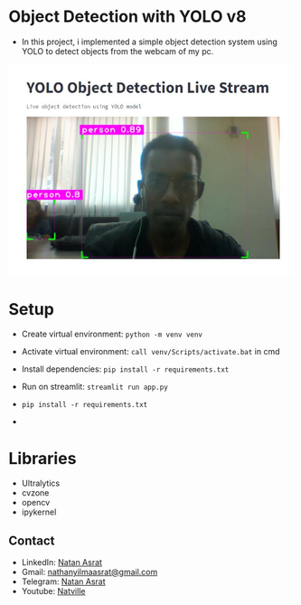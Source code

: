 # Object Detection with YOLO v8
- In this project, i implemented a simple object detection system using YOLO to detect objects from the webcam of my pc.

![objects](./screenshots/object.JPG)


# Setup
- Create virtual environment:  `python -m venv venv`
- Activate virtual environment: `call venv/Scripts/activate.bat` in cmd
- Install dependencies: `pip install -r requirements.txt`
- Run on streamlit: `streamlit run app.py`


- `pip install -r requirements.txt`

- 

# Libraries
- Ultralytics
- cvzone
- opencv
- ipykernel

## Contact
 - LinkedIn: [Natan Asrat](https://linkedin.com/in/natan-asrat)
 - Gmail: nathanyilmaasrat@gmail.com
 - Telegram: [Natan Asrat](https://t.me/fail_your_way_to_success)
 - Youtube: [Natville](https://www.youtube.com/@natvilletutor)
